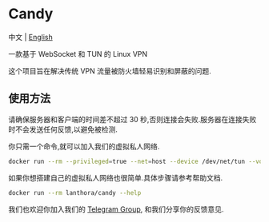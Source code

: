 # Candy

中文 | [English](README_en.md)

一款基于 WebSocket 和 TUN 的 Linux VPN

这个项目旨在解决传统 VPN 流量被防火墙轻易识别和屏蔽的问题.

## 使用方法

请确保服务器和客户端的时间差不超过 30 秒,否则连接会失败.服务器在连接失败时不会发送任何反馈,以避免被检测.

你只需一个命令,就可以加入我们的虚拟私人网络.

```bash
docker run --rm --privileged=true --net=host --device /dev/net/tun --volume /var/lib/candy:/var/lib/candy lanthora/candy
```

如果你想搭建自己的虚拟私人网络也很简单.具体步骤请参考帮助文档.

```bash
docker run --rm lanthora/candy --help
```

我们也欢迎你加入我们的 [Telegram Group](https://t.me/+xR4K-Asvjz0zMjU1), 和我们分享你的反馈意见.
